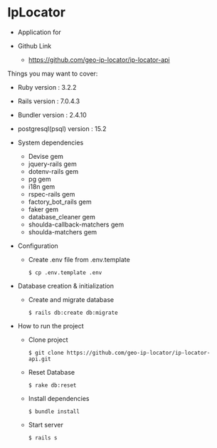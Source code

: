 # IpLocator

* Application for

* Github Link
  * https://github.com/geo-ip-locator/ip-locator-api

Things you may want to cover:

* Ruby version : 3.2.2

* Rails version : 7.0.4.3

* Bundler version : 2.4.10

* postgresql(psql) version : 15.2

* System dependencies
  * Devise gem
  * jquery-rails gem
  * dotenv-rails gem
  * pg gem
  * i18n gem
  * rspec-rails gem
  * factory_bot_rails gem
  * faker gem
  * database_cleaner gem
  * shoulda-callback-matchers gem
  * shoulda-matchers gem

* Configuration
  * Create .env file from .env.template

        $ cp .env.template .env

* Database creation & initialization
  * Create and migrate database

        $ rails db:create db:migrate

* How to run the project
  * Clone project

        $ git clone https://github.com/geo-ip-locator/ip-locator-api.git
  * Reset Database

        $ rake db:reset
  * Install dependencies

        $ bundle install
  * Start server

        $ rails s
